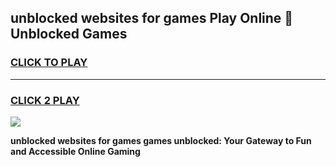 
## unblocked websites for games Play Online 👋 Unblocked Games
<h3>
<a href="https://premium.freeplayer.one?title=unblocked_websites_for_games&ref=19F">CLICK TO PLAY</a></h3>
<hr>

<h3>
<a href="https://premium.freeplayer.one?title=unblocked_websites_for_games&ref=19F">CLICK 2 PLAY</a>
  
</h3>

<a href="https://premium.freeplayer.one?title=unblocked_websites_for_games&ref=19F"><img src="https://clearcache.store/games.png"></a>


**unblocked websites for games games unblocked: Your Gateway to Fun and Accessible Online Gaming**
